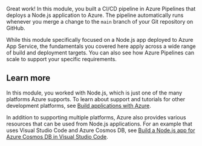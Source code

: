 Great work! In this module, you built a CI/CD pipeline in Azure Pipelines that deploys a Node.js application to Azure. The pipeline automatically runs whenever you merge a change to the `main` branch of your Git repository on GitHub.

While this module specifically focused on a Node.js app deployed to Azure App Service, the fundamentals you covered here apply across a wide range of build and deployment targets. You can also see how Azure Pipelines can scale to support your specific requirements.

## Learn more

In this module, you worked with Node.js, which is just one of the many platforms Azure supports. To learn about support and tutorials for other development platforms, see [Build applications with Azure](https://azure.microsoft.com/developer/?azure-portal=true).

In addition to supporting multiple platforms, Azure also provides various resources that can be used from Node.js applications. For an example that uses Visual Studio Code and Azure Cosmos DB, see [Build a Node.js app for Azure Cosmos DB in Visual Studio Code](/training/modules/build-node-cosmos-app-vscode/?azure-portal=true).
